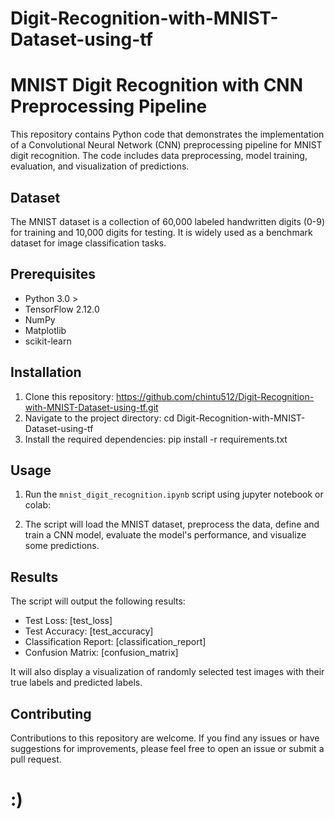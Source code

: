 # Digit-Recognition-with-MNIST-Dataset-using-tf

# MNIST Digit Recognition with CNN Preprocessing Pipeline

This repository contains Python code that demonstrates the implementation of a Convolutional Neural Network (CNN) preprocessing pipeline for MNIST digit recognition. The code includes data preprocessing, model training, evaluation, and visualization of predictions.

## Dataset

The MNIST dataset is a collection of 60,000 labeled handwritten digits (0-9) for training and 10,000 digits for testing. It is widely used as a benchmark dataset for image classification tasks.

## Prerequisites

- Python 3.0 >
- TensorFlow 2.12.0
- NumPy
- Matplotlib
- scikit-learn

## Installation

1. Clone this repository: https://github.com/chintu512/Digit-Recognition-with-MNIST-Dataset-using-tf.git
2. Navigate to the project directory: cd Digit-Recognition-with-MNIST-Dataset-using-tf
3. Install the required dependencies: pip install -r requirements.txt

## Usage

1. Run the `mnist_digit_recognition.ipynb` script using jupyter notebook or colab:

2. The script will load the MNIST dataset, preprocess the data, define and train a CNN model, evaluate the model's performance, and visualize some predictions.

## Results

The script will output the following results:

- Test Loss: [test_loss]
- Test Accuracy: [test_accuracy]
- Classification Report:
[classification_report]
- Confusion Matrix:
[confusion_matrix]

It will also display a visualization of randomly selected test images with their true labels and predicted labels.

## Contributing

Contributions to this repository are welcome. If you find any issues or have suggestions for improvements, please feel free to open an issue or submit a pull request.

# :)

